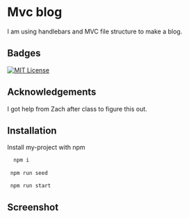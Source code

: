 
# Mvc blog

I am using handlebars and MVC file structure to make a blog.


## Badges

[![MIT License](https://img.shields.io/badge/License-MIT-green.svg)](https://choosealicense.com/licenses/mit/)


## Acknowledgements

 
I got help from Zach after class to figure this out.
 

## Installation

Install my-project with npm

```bash
  npm i
  
 npm run seed

 npm run start

```
    
## Screenshot